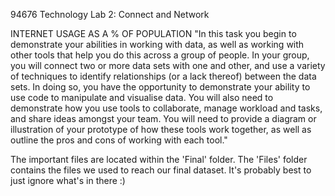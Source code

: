 94676 Technology Lab 2: Connect and Network

INTERNET USAGE AS A % OF POPULATION
"In this task you begin to demonstrate your abilities in working with data, as well as working with other tools that help you do this across a group of people. In your group, you will connect two or more data sets with one and other, and use a variety of techniques to identify relationships (or a lack thereof) between the data sets. In doing so, you have the opportunity to demonstrate your ability to use code to manipulate and visualise data. You will also need to demonstrate how you use tools to collaborate, manage workload and tasks, and share ideas amongst your team. You will need to provide a diagram or illustration of your prototype of how these tools work together, as well as outline the pros and cons of working with each tool."

The important files are located within the 'Final' folder. The 'Files' folder contains the files we used to reach our final dataset. It's probably best to just ignore what's in there :)
